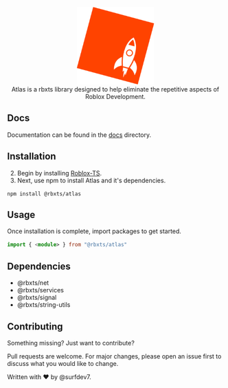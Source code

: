<p align="center">
	<img src=".github/logo.png" height="180">
	<br>
	Atlas is a rbxts library designed to help eliminate the repetitive aspects of Roblox Development. 
</p>

## Docs
Documentation can be found in the [docs](https://github.com/surfdev7/atlas-ts-npm/tree/main/docs) directory.

## Installation
2) Begin by installing [Roblox-TS](https://roblox-ts.com/).
2) Next, use npm to install Atlas and it's dependencies.
```node
npm install @rbxts/atlas
```

## Usage
Once installation is complete, import packages to get started.
```typescript
import { <module> } from "@rbxts/atlas"
```


## Dependencies
- @rbxts/net
- @rbxts/services
- @rbxts/signal
- @rbxts/string-utils

## Contributing
Something missing? Just want to contribute?

Pull requests are welcome. For major changes, please open an issue first to discuss what you would like to change.

Written with ❤️️ by @surfdev7.
